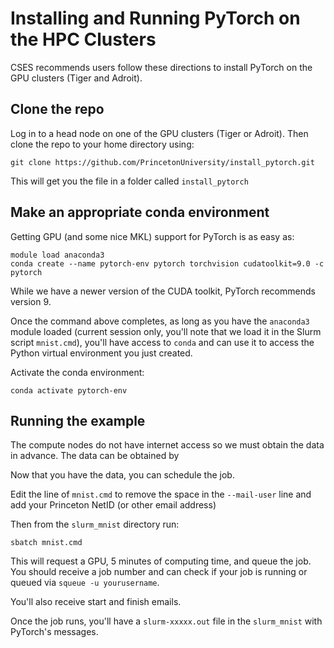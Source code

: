 # Installing and Running PyTorch on the HPC Clusters

CSES recommends users follow these directions to install PyTorch on the GPU clusters (Tiger and Adroit).

## Clone the repo

Log in to a head node on one of the GPU clusters (Tiger or Adroit). Then clone the repo to your home directory using:

```
git clone https://github.com/PrincetonUniversity/install_pytorch.git
```

This will get you the file in a folder called `install_pytorch`

## Make an appropriate conda environment

Getting GPU (and some nice MKL) support for PyTorch is as easy as:

```
module load anaconda3
conda create --name pytorch-env pytorch torchvision cudatoolkit=9.0 -c pytorch
```

While we have a newer version of the CUDA toolkit, PyTorch recommends version 9.

Once the command above completes, as long as you have the `anaconda3` module loaded (current session only,
you'll note that we load it in the Slurm script `mnist.cmd`),
you'll have access to `conda` and can use it to access the Python
virtual environment you just created.

Activate the conda environment:

```
conda activate pytorch-env
```

## Running the example

The compute nodes do not have internet access so we must obtain the data in advance. The data can be obtained by

Now that you have the data, you can schedule the job.

Edit the line of `mnist.cmd` to remove the space in the `--mail-user` line
and add your Princeton NetID (or other email address)

Then from the `slurm_mnist` directory run:

```
sbatch mnist.cmd
```

This will request a GPU, 5 minutes of computing time, and queue the job. You should receive a job number and can check if your job is running or queued
via `squeue -u yourusername`.

You'll also receive start and finish emails.

Once the job runs, you'll have a `slurm-xxxxx.out` file in the `slurm_mnist` with PyTorch's messages.

